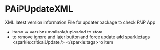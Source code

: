 # PAiPUpdateXML
XML latest version information File for updater package to check PAiP App

+ items => versions available/uploaded to store
+ to remove ignore and later button and force update add <sparkle:tags> <sparkle:criticalUpdate /> </sparkle:tags> to item
